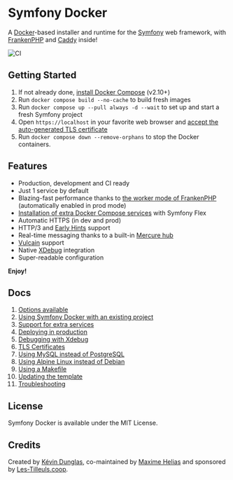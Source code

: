 # Symfony Docker

A [Docker](https://www.docker.com/)-based installer and runtime for the [Symfony](https://symfony.com) web framework,
with [FrankenPHP](https://frankenphp.dev) and [Caddy](https://caddyserver.com/) inside!

![CI](https://github.com/dunglas/symfony-docker/workflows/CI/badge.svg)

## Getting Started

1. If not already done, [install Docker Compose](https://docs.docker.com/compose/install/) (v2.10+)
2. Run `docker compose build --no-cache` to build fresh images
3. Run `docker compose up --pull always -d --wait` to set up and start a fresh Symfony project
4. Open `https://localhost` in your favorite web browser and [accept the auto-generated TLS certificate](https://stackoverflow.com/a/15076602/1352334)
5. Run `docker compose down --remove-orphans` to stop the Docker containers.

## Features

* Production, development and CI ready
* Just 1 service by default
* Blazing-fast performance thanks to [the worker mode of FrankenPHP](https://github.com/dunglas/frankenphp/blob/main/docs/worker.md) (automatically enabled in prod mode)
* [Installation of extra Docker Compose services](./.docker/docs/extra-services.md) with Symfony Flex
* Automatic HTTPS (in dev and prod)
* HTTP/3 and [Early Hints](https://symfony.com/blog/new-in-symfony-6-3-early-hints) support
* Real-time messaging thanks to a built-in [Mercure hub](https://symfony.com/doc/current/mercure.html)
* [Vulcain](https://vulcain.rocks) support
* Native [XDebug](./.docker/docs/xdebug.md) integration
* Super-readable configuration

**Enjoy!**

## Docs

1. [Options available](./.docker/docs/options.md)
2. [Using Symfony Docker with an existing project](./.docker/docs/existing-project.md)
3. [Support for extra services](./.docker/docs/extra-services.md)
4. [Deploying in production](./.docker/docs/production.md)
5. [Debugging with Xdebug](./.docker/docs/xdebug.md)
6. [TLS Certificates](./.docker/docs/tls.md)
7. [Using MySQL instead of PostgreSQL](./.docker/docs/mysql.md)
8. [Using Alpine Linux instead of Debian](./.docker/docs/alpine.md)
9. [Using a Makefile](./.docker/docs/makefile.md)
10. [Updating the template](./.docker/docs/updating.md)
11. [Troubleshooting](./.docker/docs/troubleshooting.md)

## License

Symfony Docker is available under the MIT License.

## Credits

Created by [Kévin Dunglas](https://dunglas.dev), co-maintained by [Maxime Helias](https://twitter.com/maxhelias) and sponsored by [Les-Tilleuls.coop](https://les-tilleuls.coop).
